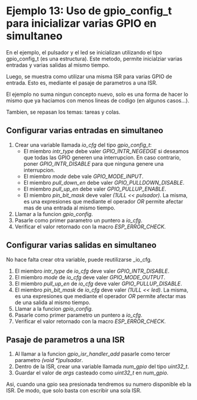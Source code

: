 # Ejemplo 13: Uso de gpio_config_t para inicializar varias GPIO en simultaneo

En el ejemplo, el pulsador y el led se inicializan utilizando el tipo gpio_config_t (es una estructura). Este metodo, permite inicialziar varias entradas y varias salidas al mismo tiempo.

Luego, se muestra como utilizar una misma ISR para varias GPIO de entrada. Esto es, mediante el pasaje de parametros a una ISR.

El ejemplo no suma ningun concepto nuevo, solo es una forma de hacer lo mismo que ya haciamos con menos lineas de codigo (en algunos casos...).

Tambien, se repasan los temas: tareas y colas.

## Configurar varias entradas en simultaneo

1. Crear una variable llamada _io_cfg_ del tipo _gpio_config_t_:
   - El miembro _intr_type_ debe valer _GPIO_INTR_NEGEDGE_ si deseamos que todas las GPIO generen una interrupcion. En caso contrario, poner _GPIO_INTR_DISABLE_ para que ninguna genere una interrupcion.
   - El miembro _mode_ debe vale _GPIO_MODE_INPUT_.
   - El miembro _pull_down_en_ debe valer _GPIO_PULLDOWN_DISABLE_.
   - El miembro _pull_up_en_ debe valer _GPIO_PULLUP_ENABLE_.
   - El miembro _pin_bit_mask_ deve valer _(1ULL << pulsador)_. La misma, es una expresiones que mediante el operador _OR_ permite afectar mas de una entrada al mismo tiempo.
2. Llamar a la funcion _gpio_config_.
3. Pasarle como primer parametro un puntero a _io_cfg_.
4. Verificar el valor retornado con la macro _ESP_ERROR_CHECK_.

## Configurar varias salidas en simultaneo

No hace falta crear otra variable, puede reutilizarse \_io_cfg.

1. El miembro _intr_type_ de _io_cfg_ deve valer _GPIO_INTR_DISABLE_.
2. El miembro _mode_ de _io_cfg_ deve valer _GPIO_MODE_OUTPUT_.
3. El miembro _pull_up_en_ de _io_cfg_ deve valer _GPIO_PULLUP_DISABLE_.
4. El miembro _pin_bit_mask_ de _io_cfg_ deve valer _(1ULL << led)_. La misma, es una expresiones que mediante el operador _OR_ permite afectar mas de una salida al mismo tiempo.
5. Llamar a la funcion _gpio_config_.
6. Pasarle como primer parametro un puntero a _io_cfg_.
7. Verificar el valor retornado con la macro _ESP_ERROR_CHECK_.

## Pasaje de parametros a una ISR

1. Al llamar a la funcion _gpio_isr_handler_add_ pasarle como tercer parametro _(void \*)pulsador_.
2. Dentro de la ISR, crear una variable llamada _num_gpio_ del tipo _uint32_t_.
3. Guardar el valor de _args_ casteado como _uint32_t_ en _num_gpio_.

Asi, cuando una gpio sea presionada tendremos su numero disponible eb la ISR. De modo, que solo basta con escribir una sola ISR.
